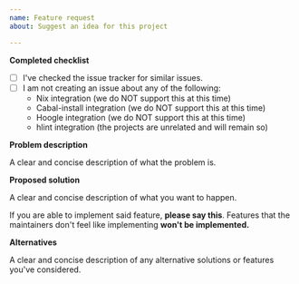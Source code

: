 ```yaml
---
name: Feature request
about: Suggest an idea for this project

---
```


**Completed checklist**

- [ ] I've checked the issue tracker for similar issues.
- [ ] I am not creating an issue about any of the following:
  - Nix integration (we do NOT support this at this time)
  - Cabal-install integration (we do NOT support this at this time)
  - Hoogle integration (we do NOT support this at this time)
  - hlint integration (the projects are unrelated and will remain so)

**Problem description**

A clear and concise description of what the problem is.

**Proposed solution**

A clear and concise description of what you want to happen.

If you are able to implement said feature, **please say this**. Features that the maintainers don't feel like implementing **won't be implemented.**

**Alternatives**

A clear and concise description of any alternative solutions or features you've considered.
